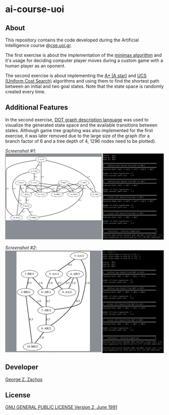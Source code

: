 # ai-course-uoi

## About
This repository contains the code developed during the Artificial Intelligence course @[cse.uoi.gr](http://cse.uoi.gr).

The first exercise is about the implementation of the [minimax algorithm](https://en.wikipedia.org/wiki/Minimax) 
and it's usage for deciding computer player moves during a custom game with a human player as an oponent.

The second exercise is about implementing the [A* (A star)](https://en.wikipedia.org/wiki/A*_search_algorithm) and
[UCS (Uniform Cost Search)](https://en.wikipedia.org/wiki/Uniform-cost_search) algorithms and using them to
find the shortest path between an initial and two goal states. Note that the state space is randomly created every time.

## Additional Features
In the second exercise, [DOT graph description language](https://en.wikipedia.org/wiki/DOT_(graph_description_language)) was used to visualize the generated state space and the available transitions between states. Although game tree graphing was also implemented for the first exercise, it was later removed due to the large size of the graph (for a branch factor of 6 and a tree depth of 4, 1296 nodes need to be plotted).

_Screenshot #1_:
![ai_search_2_2_4_14.png](./screenshots/ai_search_2_2_4_14.png)

_Screenshot #2_:
![ai_search_2_2_4_10.png](./screenshots/ai_search_2_2_4_10.png)


## Developer
[George Z. Zachos](https://gzachos.com)

## License
[GNU GENERAL PUBLIC LICENSE Version 2, June 1991](LICENSE)
